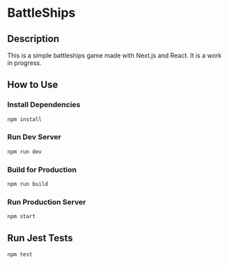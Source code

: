 # BattleShips

## Description
This is a simple battleships game made with Next.js and React. It is a work in progress.

## How to Use

### Install Dependencies

```bash
npm install
```

### Run Dev Server

```bash
npm run dev
```

### Build for Production

```bash
npm run build
```

### Run Production Server

```bash
npm start
```

## Run Jest Tests

```bash
npm test
```
